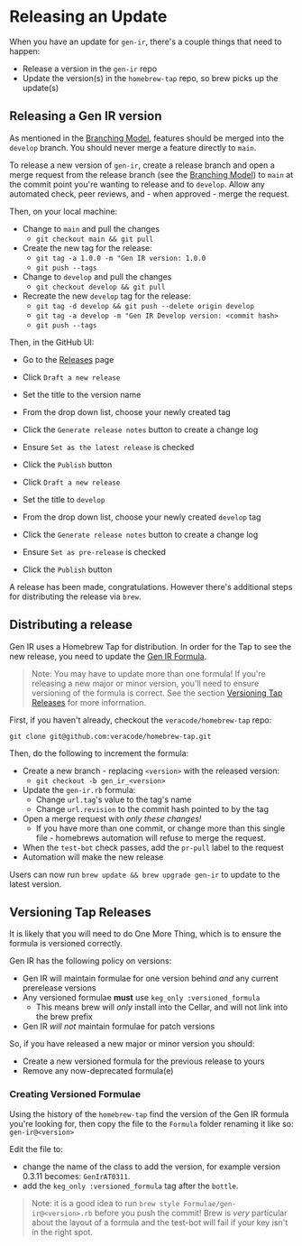 # Releasing an Update

When you have an update for `gen-ir`, there's a couple things that need to happen:

- Release a version in the `gen-ir` repo
- Update the version(s) in the `homebrew-tap` repo, so brew picks up the update(s)

## Releasing a Gen IR version

As mentioned in the [Branching Model](branching_model.md), features should be merged into the `develop` branch. You should never merge a feature directly to `main`.

To release a new version of `gen-ir`, create a release branch and open a merge request from the release branch (see the [Branching Model](branching_model.md)) to `main` at the commit point you're wanting to release and to `develop`. Allow any automated check, peer reviews, and - when approved - merge the request.

Then, on your local machine:

- Change to `main` and pull the changes
  - `git checkout main && git pull`
- Create the new tag for the release:
  - `git tag -a 1.0.0 -m "Gen IR version: 1.0.0`
  - `git push --tags`
- Change to `develop` and pull the changes
  - `git checkout develop && git pull`
- Recreate the new `develop` tag for the release:
  - `git tag -d develop && git push --delete origin develop`
  - `git tag -a develop -m "Gen IR Develop version: <commit hash>`
  - `git push --tags`

Then, in the GitHub UI:

- Go to the [Releases](https://github.com/veracode/gen-ir/releases) page
- Click `Draft a new release`
- Set the title to the version name
- From the drop down list, choose your newly created tag
- Click the `Generate release notes` button to create a change log
- Ensure `Set as the latest release` is checked
- Click the `Publish` button

- Click `Draft a new release`
- Set the title to `develop`
- From the drop down list, choose your newly created `develop` tag
- Click the `Generate release notes` button to create a change log
- Ensure `Set as pre-release` is checked
- Click the `Publish` button

A release has been made, congratulations. However there's additional steps for distributing the release via `brew`.

## Distributing a release

Gen IR uses a Homebrew Tap for distribution. In order for the Tap to see the new release, you need to update the [Gen IR Formula](https://github.com/veracode/homebrew-tap/blob/main/Formula/gen-ir.rb).

> Note: You may have to update more than one formula! If you're releasing a new major or minor version, you'll need to ensure versioning of the formula is correct. See the section [Versioning Tap Releases](#versioning-tap-releases) for more information.

First, if you haven't already, checkout the `veracode/homebrew-tap` repo:

```shell
git clone git@github.com:veracode/homebrew-tap.git
```

Then, do the following to increment the formula:

- Create a new branch - replacing `<version>` with the released version:
  - `git checkout -b gen_ir_<version>`
- Update the `gen-ir.rb` formula:
  - Change `url.tag`'s value to the tag's name
  - Change `url.revision` to the commit hash pointed to by the tag
- Open a merge request with _only these changes!_
  - If you have more than one commit, or change more than this single file - homebrews automation will refuse to merge the request.
- When the `test-bot` check passes, add the `pr-pull` label to the request
- Automation will make the new release

Users can now run `brew update && brew upgrade gen-ir` to update to the latest version.

## Versioning Tap Releases

It is likely that you will need to do One More Thing, which is to ensure the formula is versioned correctly.

Gen IR has the following policy on versions:

- Gen IR will maintain formulae for one version behind _and_ any current prerelease versions
- Any versioned formulae **must** use `keg_only :versioned_formula`
  - This means brew will _only_ install into the Cellar, and will not link into the brew prefix
- Gen IR _will not_ maintain formulae for patch versions

So, if you have released a new major or minor version you should:

- Create a new versioned formula for the previous release to yours
- Remove any now-deprecated formula(e)

### Creating Versioned Formulae

Using the history of the `homebrew-tap` find the version of the Gen IR formula you're looking for, then copy the file to the `Formula` folder renaming it like so: `gen-ir@<version>`

Edit the file to:

- change the name of the class to add the version, for example version 0.3.11 becomes: `GenIrAT0311`.
- add the `keg_only :versioned_formula` tag after the `bottle`.

> Note: it is a good idea to run `brew style Formulae/gen-ir@<version>.rb` before you push the commit! Brew is _very_ particular about the layout of a formula and the test-bot will fail if your key isn't in the right spot.

